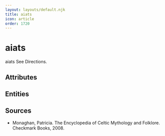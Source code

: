 ```yaml
---
layout: layouts/default.njk
title: aiats
icon: article
order: 1720
---
```

# aiats

aiats See Directions.

## Attributes


## Entities


## Sources

- Monaghan, Patricia. The Encyclopedia of Celtic Mythology and Folklore. Checkmark Books, 2008.

